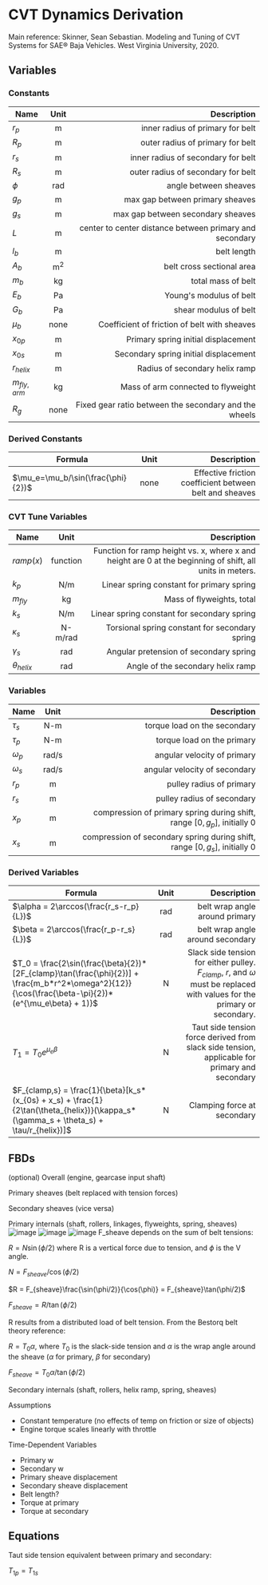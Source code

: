 # CVT Dynamics Derivation

Main reference: Skinner, Sean Sebastian. Modeling and Tuning of CVT Systems for SAE® Baja Vehicles. West Virginia University, 2020.

## Variables

### Constants
Name|Unit|Description
---|:---:|---:
$r_p$     | m    | inner radius of primary for belt
$R_p$     | m    | outer radius of primary for belt
$r_s$     | m    | inner radius of secondary for belt
$R_s$     | m    | outer radius of secondary for belt
$\phi$    | rad  | angle between sheaves
$g_p$     | m    | max gap between primary sheaves
$g_s$     | m    | max gap between secondary sheaves
$L$       | m    | center to center distance between primary and secondary
$l_b$     | m    | belt length
$A_b$     | m<sup>2</sup> | belt cross sectional area
$m_b$     | kg   | total mass of belt
$E_b$     | Pa   | Young's modulus of belt
$G_b$     | Pa   | shear modulus of belt
$\mu_b$   | none | Coefficient of friction of belt with sheaves
$x_{0p}$ | m    | Primary spring initial displacement
$x_{0s}$ | m    | Secondary spring initial displacement
$r_{helix}$ | m  | Radius of secondary helix ramp
$m_{fly,arm}$ | kg | Mass of arm connected to flyweight
$R_g$     | none | Fixed gear ratio between the secondary and the wheels

### Derived Constants
Formula|Unit|Description
---|:---:|---:
$\mu_e=\mu_b/\sin(\frac{\phi}{2})$ | none | Effective friction coefficient between belt and sheaves


### CVT Tune Variables
Name|Unit|Description
---|:---:|---:
$ramp(x)$ | function | Function for ramp height vs. x, where x and height are 0 at the beginning of shift, all units in meters.
$k_p$     | N/m  | Linear spring constant for primary spring
$m_{fly}$ | kg   | Mass of flyweights, total
$k_s$     | N/m  | Linear spring constant for secondary spring
$\kappa_s$  | N-m/rad | Torsional spring constant for secondary spring
$\gamma_s$ | rad  | Angular pretension of secondary spring
$\theta_{helix}$ | rad | Angle of the secondary helix ramp

### Variables
Name|Unit|Description
---|:---:|---:
$\tau_s$ | N-m | torque load on the secondary
$\tau_p$ | N-m | torque load on the primary
$\omega_p$ | rad/s | angular velocity of primary
$\omega_s$ | rad/s | angular velocity of secondary
$r_p$ | m | pulley radius of primary
$r_s$ | m | pulley radius of secondary
$x_p$ | m | compression of primary spring during shift, range $[0,g_p]$, initially 0
$x_s$ | m | compression of secondary spring during shift, range $[0,g_s]$, initially 0


### Derived Variables
Formula|Unit|Description
---|:---:|---:
$\alpha = 2\arccos(\frac{r_s-r_p}{L})$ | rad | belt wrap angle around primary
$\beta = 2\arccos(\frac{r_p-r_s}{L})$  | rad | belt wrap angle around secondary
$T_0 = \frac{2\sin(\frac{\beta}{2})*[2F_{clamp}\tan(\frac{\phi}{2})] + \frac{m_b*r^2*\omega^2}{12}}{\cos(\frac{\beta-\pi}{2})*(e^{\mu_e\beta} + 1)}$ | N | Slack side tension for either pulley. $F_{clamp}$, $r$, and $\omega$ must be replaced with values for the primary or secondary.
$T_1 = T_0 e^{\mu_e\beta}$ | N | Taut side tension force derived from slack side tension, applicable for primary and secondary
$F_{clamp,s} = \frac{1}{\beta}[k_s*(x_{0s} + x_s) + \frac{1}{2\tan(\theta_{helix})}(\kappa_s*(\gamma_s + \theta_s) + \tau/r_{helix})]$ | N | Clamping force at secondary

## FBDs
(optional) Overall (engine, gearcase input shaft)

Primary sheaves (belt replaced with tension forces)

Secondary sheaves (vice versa)

Primary internals (shaft, rollers, linkages, flyweights, spring, sheaves)
![image](Primary%20Internals%20FBD.png)
![image](Primary%20Flyweight%20FBD.png)
![image](Simple%20Belt%20FBD.png)
F_sheave depends on the sum of belt tensions:

$R = N\sin(\phi/2)$ where R is a vertical force due to tension, and $\phi$ is the V angle. 

$N = F_{sheave}/\cos(\phi/2)$

$R = F_{sheave}\frac{\sin(\phi/2)}{\cos(\phi)} = F_{sheave}\tan(\phi/2)$

$F_{sheave} = R/\tan(\phi/2)$

R results from a distributed load of belt tension. From the Bestorq belt theory reference:

$R = T_0 \alpha$, where $T_0$ is the slack-side tension and $\alpha$ is the wrap angle around the sheave ($\alpha$ for primary, $\beta$ for secondary)

$F_{sheave} = T_0 \alpha/\tan(\phi/2)$

Secondary internals (shaft, rollers, helix ramp, spring, sheaves)


Assumptions
- Constant temperature (no effects of temp on friction or size of objects)
- Engine torque scales linearly with throttle

Time-Dependent Variables
- Primary w
- Secondary w
- Primary sheave displacement
- Secondary sheave displacement
- Belt length?
- Torque at primary
- Torque at secondary

## Equations

Taut side tension equivalent between primary and secondary:

$T_{1p} = T_{1s}$



